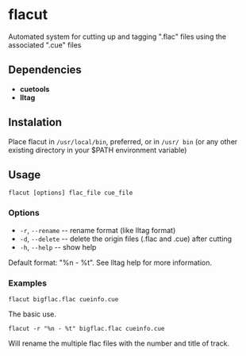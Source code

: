 flacut
======

Automated system for cutting up and tagging ".flac" files using the associated ".cue" files


Dependencies
------------
  * **cuetools**
  * **lltag**


Instalation
-----------
Place flacut in `/usr/local/bin`, preferred, or in `/usr/ bin` (or any other existing directory in your 
$PATH environment variable)


Usage
-----

    flacut [options] flac_file cue_file


### Options
  * `-r`, `--rename`  --  rename format (like lltag format)
  * `-d`, `--delete`  --  delete the origin files (.flac and .cue) after cutting
  * `-h`, `--help`  --  show help

  Default format: "%n - %t". See lltag help for more information.

### Examples

    flacut bigflac.flac cueinfo.cue
  
The basic use.
  
    flacut -r "%n - %t" bigflac.flac cueinfo.cue
    
Will rename the multiple flac files with the number and title of track.
